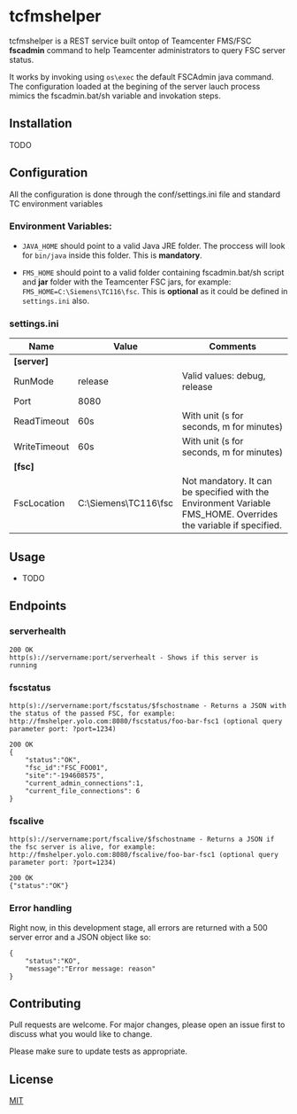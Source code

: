 # tcfmshelper

tcfmshelper is a REST service built ontop of Teamcenter FMS/FSC **fscadmin** command to help Teamcenter administrators to query FSC server status. 

It works by invoking using  ```os\exec``` the default FSCAdmin java command. The configuration loaded at the begining of the server lauch process mimics the fscadmin.bat/sh variable and invokation steps.

## Installation

TODO

## Configuration

All the configuration is done through the conf/settings.ini file and standard TC environment variables

### Environment Variables:

- ```JAVA_HOME``` should point to a valid Java JRE folder. The proccess will look for ```bin/java``` inside this folder. This is **mandatory**.

- ```FMS_HOME``` should point to a valid folder containing fscadmin.bat/sh script and **jar** folder with the Teamcenter FSC jars, for example: ```FMS_HOME=C:\Siemens\TC116\fsc```. This is **optional** as it could be defined in ```settings.ini``` also.

### settings.ini

**Name**|**Value**|**Comments**
-----|-----|-----
**[server]**| | 
RunMode|release|Valid values: debug, release
Port|8080| 
ReadTimeout|60s|With unit (s for seconds, m for minutes)
WriteTimeout|60s|With unit (s for seconds, m for minutes)
**[fsc]**| | 
FscLocation|C:\Siemens\TC116\fsc|Not mandatory. It can be specified with the Environment Variable FMS\_HOME. Overrides the variable if specified.
## Usage

- TODO

## Endpoints

### serverhealth
    200 OK
    http(s)://servername:port/serverhealt - Shows if this server is running

### fscstatus

    http(s)://servername:port/fscstatus/$fschostname - Returns a JSON with the status of the passed FSC, for example: http://fmshelper.yolo.com:8080/fscstatus/foo-bar-fsc1 (optional query parameter port: ?port=1234)

```
200 OK
{
    "status":"OK",
    "fsc_id":"FSC_FOO01",
    "site":"-194608575",
    "current_admin_connections":1,
    "current_file_connections": 6
}
```

### fscalive

    http(s)://servername:port/fscalive/$fschostname - Returns a JSON if the fsc server is alive, for example: http://fmshelper.yolo.com:8080/fscalive/foo-bar-fsc1 (optional query parameter port: ?port=1234)

```
200 OK
{"status":"OK"}
```

### Error handling 

Right now, in this development stage, all errors are returned with a 500 server error and a JSON object like so:

    {
        "status":"KO",
        "message":"Error message: reason"
    }
## Contributing

Pull requests are welcome. For major changes, please open an issue first to discuss what you would like to change.

Please make sure to update tests as appropriate.

## License

[MIT](https://choosealicense.com/licenses/mit/)
